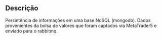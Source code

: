 ## Descrição

Persintência de informações em uma base NoSQL (mongodb). Dados provenientes da bolsa de valores que foram captados via MetaTrader5 e enviado para o rabbitmq.

